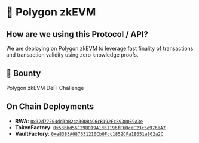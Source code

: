 # 💟 Polygon zkEVM

## How are we using this Protocol / API?
We are deploying on Polygon zkEVM to leverage fast finality of transactions and transaction validity using zero knowledge proofs.

## :money_with_wings: Bounty 
Polygon zkEVM DeFi Challenge

## On Chain Deployments
- **RWA**: [`0x32d77E04dd3bB24a30DBbC6cB192Fc89300E9A3e`](https://testnet-zkevm.polygonscan.com/address/0x32d77e04dd3bb24a30dbbc6cb192fc89300e9a3e)
- **TokenFactory**: [`0x53bbd56C29BD19A1db1196fF60ceC23c5e976eA7`](https://testnetzkevm.polygonscan.com/address/0x53bbd56C29BD19A1db1196fF60ceC23c5e976eA7)
- **VaultFactory**: [`0xe8383A087631210Cb0Fcc1852CFa18051a802a2C`](https://testnet-zkevm.polygonscan.com/address/0xe8383A087631210Cb0Fcc1852CFa18051a802a2C)

